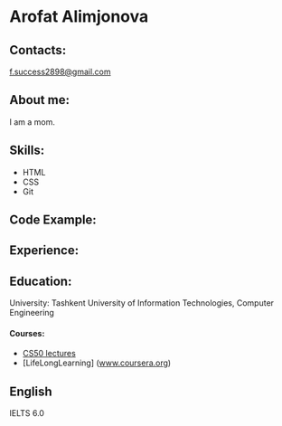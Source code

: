 # Arofat Alimjonova

## Contacts:
    
[f.success2898@gmail.com](f.success2898@gmail.com)

## About me:
    
I am a mom.

## Skills:
      
- HTML
- CSS
- Git
      
## Code Example:

## Experience:

## Education:
        
University: Tashkent University of Information Technologies, Computer Engineering
        
#### Courses:
        
- [CS50 lectures]()
- [LifeLongLearning] (www.coursera.org)
          
## English

IELTS 6.0
